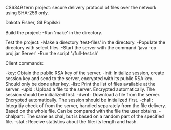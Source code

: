 CS6349 term project: secure delivery protocol of files over the network using SHA-256 only.

Dakota Fisher, Gil Popilski


Build the project:
-Run 'make' in the directory.

Test the project:
-Make a directory 'test-files' in the directory.
-Populate the directory with select files.
-Start the server with the command 'java -cp proj.jar Server'
-Run the script './full-test.sh'

Client commands:

-key: Obtain the public RSA key of the server.
-init: Initialize session, create session key and send to the server, encrypted with its public RSA key. Should only be done after key.
-list: Print the list of files available at the server.
-upld <filename>: Upload a file to the server. Encrypted automatically. The session should be initialized first.
-dwnl <filename>: Download a file from the server. Encrypted automatically. The session should be initialized first.
-chal <filename>: Integritiy check of <filename> from the server, handled separately from the file delivery. Based on the whole file. Can be compared with the file the user obtains.
-chalpart <filename>: The same as chal, but is based on a random part of the specified file.
-stat <filename>: Receive statistics about the file: its length and hash.